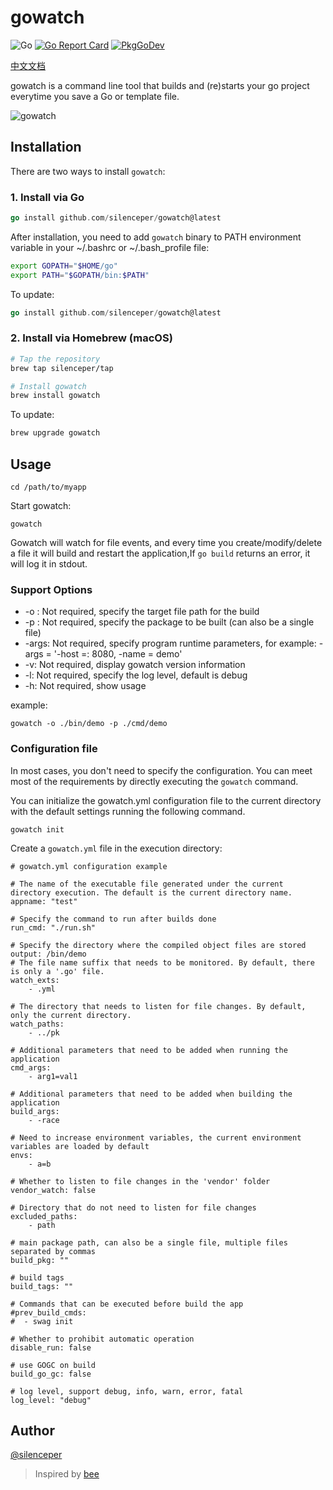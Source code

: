 # gowatch

![Go](https://github.com/silenceper/gowatch/workflows/Go/badge.svg)
[![Go Report Card](https://goreportcard.com/badge/github.com/silenceper/gowatch)](https://goreportcard.com/report/github.com/silenceper/gowatch)
[![PkgGoDev](https://pkg.go.dev/badge/github.com/silenceper/gowatch)](https://pkg.go.dev/github.com/silenceper/gowatch)


[中文文档](./README_ZH_CN.md)

gowatch is a command line tool that builds and (re)starts your go project
everytime you save a Go or template file.

![gowatch](./screenshot/gowatch.png)

## Installation

There are two ways to install `gowatch`:

### 1. Install via Go

```go
go install github.com/silenceper/gowatch@latest
```

After installation, you need to add `gowatch` binary to PATH environment variable in your ~/.bashrc or ~/.bash_profile file:

```sh
export GOPATH="$HOME/go"
export PATH="$GOPATH/bin:$PATH"
```

To update:
```go
go install github.com/silenceper/gowatch@latest
```

### 2. Install via Homebrew (macOS)

```bash
# Tap the repository
brew tap silenceper/tap

# Install gowatch
brew install gowatch
```

To update:
```bash
brew upgrade gowatch
```

## Usage

```
cd /path/to/myapp
```

Start gowatch:

```
gowatch
```

Gowatch will watch for file events, and every time you create/modify/delete a
file it will build and restart the application,If `go build` returns an error,
it will log it in stdout.

### Support Options

- -o : Not required, specify the target file path for the build
- -p : Not required, specify the package to be built (can also be a single file)
- -args: Not required, specify program runtime parameters, for example: -args =
  '-host =: 8080, -name = demo'
- -v: Not required, display gowatch version information
- -l: Not required, specify the log level, default is debug
- -h: Not required, show usage

example:

`gowatch -o ./bin/demo -p ./cmd/demo`

### Configuration file

In most cases, you don't need to specify the configuration. You can meet most of
the requirements by directly executing the `gowatch` command.

You can initialize the gowatch.yml configuration file to the current directory
with the default settings running the following command.

```
gowatch init
```

Create a `gowatch.yml` file in the execution directory:

```
# gowatch.yml configuration example

# The name of the executable file generated under the current directory execution. The default is the current directory name.
appname: "test"

# Specify the command to run after builds done
run_cmd: "./run.sh"

# Specify the directory where the compiled object files are stored
output: /bin/demo
# The file name suffix that needs to be monitored. By default, there is only a '.go' file.
watch_exts:
    - .yml

# The directory that needs to listen for file changes. By default, only the current directory.
watch_paths:
    - ../pk

# Additional parameters that need to be added when running the application
cmd_args:
    - arg1=val1

# Additional parameters that need to be added when building the application
build_args:
    - -race

# Need to increase environment variables, the current environment variables are loaded by default
envs:
    - a=b

# Whether to listen to file changes in the 'vendor' folder
vendor_watch: false

# Directory that do not need to listen for file changes
excluded_paths:
    - path

# main package path, can also be a single file, multiple files separated by commas
build_pkg: ""

# build tags
build_tags: ""

# Commands that can be executed before build the app
#prev_build_cmds:
#  - swag init

# Whether to prohibit automatic operation
disable_run: false

# use GOGC on build
build_go_gc: false

# log level, support debug, info, warn, error, fatal
log_level: "debug"
```

## Author

[@silenceper](http://silenceper.com)

> Inspired by [bee](https://github.com/beego/bee)

